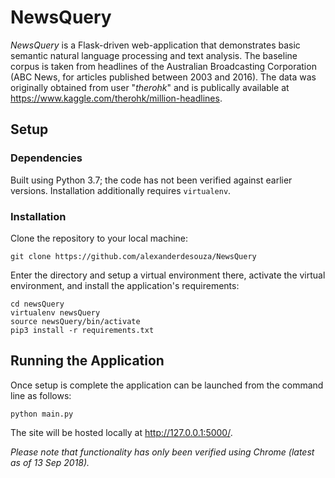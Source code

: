 # NewsQuery
_NewsQuery_ is a Flask-driven web-application that demonstrates basic semantic natural language processing and text
analysis. The baseline corpus is taken from headlines of the Australian Broadcasting Corporation (ABC News, for articles published between 2003 and 2016). The data was originally obtained from user "_therohk_" and is publically available at
https://www.kaggle.com/therohk/million-headlines.

## Setup
### Dependencies
Built using Python 3.7; the code has not been verified against earlier versions. Installation additionally requires
`virtualenv`.
### Installation
Clone the repository to your local machine:
```
git clone https://github.com/alexanderdesouza/NewsQuery
```
Enter the directory and setup a virtual environment there, activate the virtual environment, and install the
application's requirements:
```
cd newsQuery
virtualenv newsQuery
source newsQuery/bin/activate
pip3 install -r requirements.txt
```

## Running the Application
Once setup is complete the application can be launched from the command line as follows:
```
python main.py
```
The site will be hosted locally at http://127.0.0.1:5000/.

_Please note that functionality has only been verified using Chrome (latest as of 13 Sep 2018)._